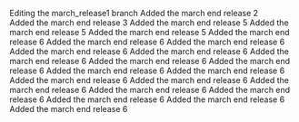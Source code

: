 Editing the march_release1 branch
Added the march end release 2 	
Added the march end release 3
Added the march end release 5
Added the march end release 5
Added the march end release 5
Added the march end release 6
Added the march end release 6
Added the march end release 6
Added the march end release 6
Added the march end release 6
Added the march end release 6
Added the march end release 6
Added the march end release 6
Added the march end release 6
Added the march end release 6
Added the march end release 6
Added the march end release 6
Added the march end release 6
Added the march end release 6
Added the march end release 6
Added the march end release 6
Added the march end release 6
Added the march end release 6
